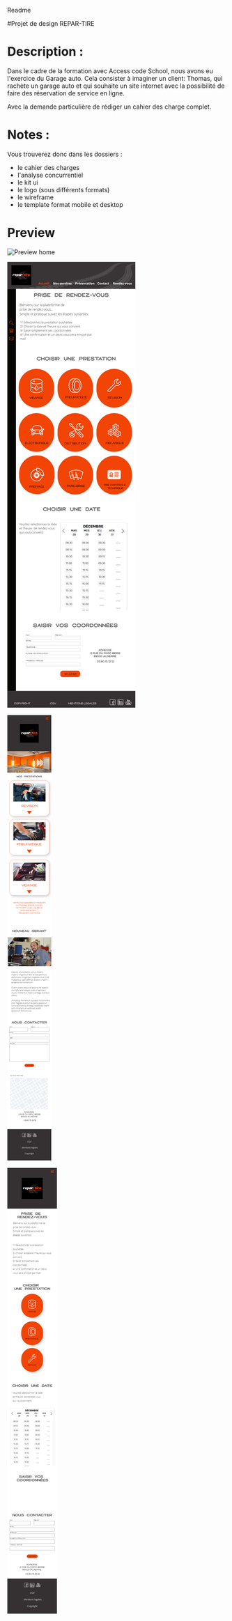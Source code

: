 Readme 

#Projet de design REPAR-TIRE


# Description : 
Dans le cadre de la formation avec Access code School, nous avons eu l'exercice du Garage auto. Cela consister à imaginer 
un client: Thomas, qui rachète un garage auto et qui souhaite un site internet avec la possibilité de faire des réservation 
de service en ligne. 

Avec la demande particulière de rédiger un cahier des charge complet. 


# Notes :
Vous trouverez donc dans les dossiers : 
- le cahier des charges 
- l'analyse concurrentiel 
- le kit ui 
- le logo (sous différents formats) 
- le wireframe 
- le template format mobile et desktop

# Preview

![Preview home](repar-tire_desktop.png)

![Preview rdv](repar-tire_rdv.png)

![Preview mobile](repar-tire_mobile.png)

![Preview mobile](repar-tire_mobile_resa.png)